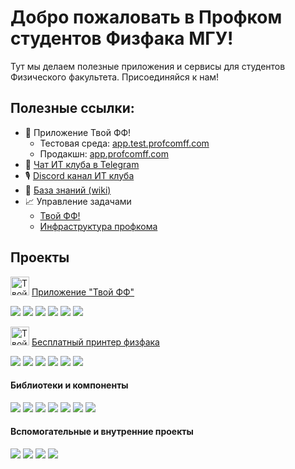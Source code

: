 # Добро пожаловать в Профком студентов Физфака МГУ!

Тут мы делаем полезные приложения и сервисы для студентов Физического факультета. Присоединяйся к нам!

## Полезные ссылки:
* 📱 Приложение Твой ФФ!
    * Тестовая среда: [app.test.profcomff.com](https://app.test.profcomff.com)
    * Продакшн: [app.profcomff.com](https://app.profcomff.com)
* 💬 [Чат ИТ клуба в Telegram](https://t.me/+eIMtCymYDepmN2Ey)
* 🎙 [Discord канал ИТ клуба](https://discord.gg/W5jS3PfCjD)
* 📖 [База знаний (wiki)](https://github.com/profcomff/general/wiki)
* 📈 Управление задачами 
    * [Твой ФФ!](https://github.com/orgs/profcomff/projects/7)
    * [Инфраструктура профкома](https://github.com/orgs/profcomff/projects/8)


## Проекты

[<img alt="Твой ФФ" width="30px" src="https://cdn.profcomff.com/app/logo/logo_ff.svg" />](https://app.profcomff.com)
[Приложение "Твой ФФ"](https://app.profcomff.com)

[![](https://img.shields.io/github/stars/profcomff/webapp-ui?color=blue&label=webapp-ui&logo=typescript&logoColor=blue&style=for-the-badge)](https://github.com/profcomff/webapp-ui)
[![](https://img.shields.io/github/stars/profcomff/services-api?color=green&label=services-api&logo=python&logoColor=green&style=for-the-badge)](https://github.com/profcomff/services-api)
[![](https://img.shields.io/github/stars/profcomff/timetable-api?color=green&label=timetable-api&logo=python&logoColor=green&style=for-the-badge)](https://github.com/profcomff/timetable-api)
[![](https://img.shields.io/github/stars/profcomff/marketing-api?color=green&label=marketing-api&logo=python&logoColor=green&style=for-the-badge)](https://github.com/profcomff/marketing-api)
[![](https://img.shields.io/github/stars/profcomff/auth-api?color=green&label=auth-api&logo=python&logoColor=green&style=for-the-badge)](https://github.com/profcomff/auth-api)
[![](https://img.shields.io/github/stars/profcomff/userdata-api?color=green&label=userdata-api&logo=python&logoColor=green&style=for-the-badge)](https://github.com/profcomff/userdata-api)


[<img alt="Твой ФФ" width="30px" src="https://cdn.profcomff.com/app/menu_icons/printer.svg" />](https://to.profcomff.com/print)
[Бесплатный принтер физфака](https://to.profcomff.com/print)

[![](https://img.shields.io/github/stars/profcomff/print-webapp?color=blue&label=print-webapp&logo=javascript&logoColor=blue&style=for-the-badge)](https://github.com/profcomff/print-webapp)
[![](https://img.shields.io/github/stars/profcomff/print-winapp?color=red&label=print-winapp&logo=csharp&logoColor=red&style=for-the-badge)](https://github.com/profcomff/print-winapp)
[![](https://img.shields.io/github/stars/profcomff/print-api?color=green&label=print-api&logo=python&logoColor=green&style=for-the-badge)](https://github.com/profcomff/print-api)
[![](https://img.shields.io/github/stars/profcomff/converter-api?color=green&label=converter-api&logo=python&logoColor=green&style=for-the-badge)](https://github.com/profcomff/converter-api)
[![](https://img.shields.io/github/stars/profcomff/print-vkbot?color=green&label=print-vkbot&logo=python&logoColor=green&style=for-the-badge)](https://github.com/profcomff/print-vkbot)
[![](https://img.shields.io/github/stars/profcomff/print-tgbot?color=green&label=print-tgbot&logo=python&logoColor=green&style=for-the-badge)](https://github.com/profcomff/print-tgbot)

#### Библиотеки и компоненты

[![](https://img.shields.io/github/stars/profcomff/fastapi-template?color=green&label=fastapi-template&logo=python&logoColor=green&style=for-the-badge)](https://github.com/profcomff/fastapi-template)
[![](https://img.shields.io/github/stars/profcomff/ui-common?color=blue&label=ui-common&logo=typescript&logoColor=blue&style=for-the-badge)](https://github.com/profcomff/ui-common)
[![](https://img.shields.io/github/stars/profcomff/auth-weblib?color=blue&label=auth-weblib&logo=typescript&logoColor=blue&style=for-the-badge)](https://github.com/profcomff/auth-weblib)
[![](https://img.shields.io/github/stars/profcomff/marketing-weblib?color=blue&label=marketing-weblib&logo=javascript&logoColor=blue&style=for-the-badge)](https://github.com/profcomff/marketing-weblib)
[![](https://img.shields.io/github/stars/profcomff/logging-lib?color=green&label=logging-lib&logo=python&logoColor=green&style=for-the-badge)](https://github.com/profcomff/logging-lib)
[![](https://img.shields.io/github/stars/profcomff/auth-lib?color=green&label=auth-lib&logo=python&logoColor=green&style=for-the-badge)](https://github.com/profcomff/auth-lib)
[![](https://img.shields.io/github/stars/profcomff/redirect-ci?color=green&label=redirect-ci&logo=python&logoColor=green&style=for-the-badge)](https://github.com/profcomff/redirect-ci)

#### Вспомогательные и внутренние проекты

[![](https://img.shields.io/github/stars/profcomff/issue-github-tgbot?color=green&label=issue-github-tgbot&logo=python&logoColor=green&style=for-the-badge)](https://github.com/profcomff/issue-github-tgbot)
[![](https://img.shields.io/github/stars/profcomff/aciniformes-project?color=green&label=aciniformes-project&logo=python&logoColor=green&style=for-the-badge)](https://github.com/profcomff/aciniformes-project)
[![](https://img.shields.io/github/stars/profcomff/social-api?color=green&label=social-api&logo=python&logoColor=green&style=for-the-badge)](https://github.com/profcomff/social-api)
[![](https://img.shields.io/github/stars/profcomff/cicd-api?color=green&label=cicd-api&logo=python&logoColor=green&style=for-the-badge)](https://github.com/profcomff/cicd-api)



